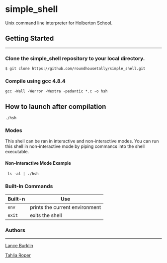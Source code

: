 # simple_shell
Unix command line interpreter for Holberton School.
<br>
## Getting Started
-------
### Clone the simple_shell repository to your local directory.
````
$ git clone https://github.com/roundhousetally/simple_shell.git
````
### Compile using gcc 4.8.4

`gcc -Wall -Werror -Wextra -pedantic *.c -o hsh`

## How to launch after compilation

`./hsh`

### Modes

This shell can be ran in interactive and non-interactive modes.
You can run this shell in non-interactive mode by piping commancs into the shell
executable.

#### Non-Interactive Mode Example

````
 ls -al | ./hsh
````
### Built-In Commands

| Built-n | Use |
|--|--|
|`env`| prints the current environment |
|`exit`| exits the shell|

### Authors
----
[Lance Burklin](https://github.com/lancewburklin)

[Tahlia Roper](https://github.com/roundhousetally/)
